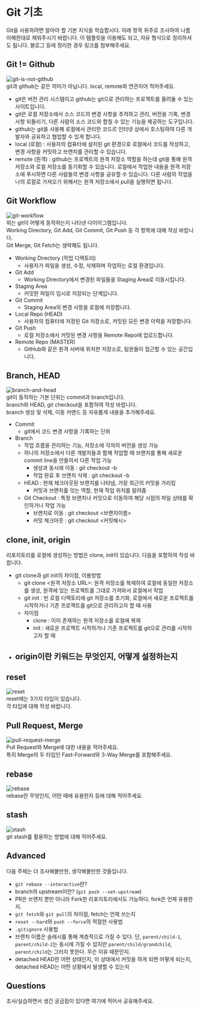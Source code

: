 # Git 기초

Git을 사용하려면 알아야 할 기본 지식을 학습합시다. 아래 항목 위주로 조사하여 나름 이해한대로 채워주시기 바랍니다. 이 템플릿을 이용해도 되고, 자유 형식으로 정리하셔도 됩니다. 블로그 등에 정리한 경우 링크를 첨부해주세요.

## Git != Github

![git-is-not-github](https://user-images.githubusercontent.com/51331195/160232512-3d6686ca-4ae3-4f11-a8d7-c893c0a7526a.png)  
git과 github는 같은 의미가 아닙니다.
local, remote와 연관지어 적어주세요.

- git은 버전 관리 시스템이고 github는 git으로 관리하는 프로젝트를 올려둘 수 있는 사이트입니다.
- git은 로컬 저장소에서 소스 코드의 변경 사항을 추적하고 관리, 버전을 기록, 변경 사항 되돌리기, 다른 사람의 소스 코드와 합칠 수 있는 기능을 제공하는 도구입니다.
- github는 git을 사용해 로컬에서 관리한 코드르 인터넷 상에서 호스팅하여 다른 개발자와 공유하고 협업할 수 있게 합니다.
- local (로컬) : 사용자의 컴퓨터에 설치된 git 환경으로 로컬에서 코드를 작성하고, 변경 사항을 커밋하고 브랜치를 관리할 수 있습니다.
- remote (원격) : github는 프로젝트의 원격 저장소 역할을 하는데 git을 통해 원격 저장소와 로컬 저장소를 동기화할 수 있습니다. 로컬에서 작업한 내용을 원격 저장소에 푸시하면 다른 사람들의 변경 사항을 공유할 수 있습니다. 다른 사람의 작업을 나의 로컬로 가져오기 위해서는 원격 저장소에서 pull을 실행하면 됩니다.

## Git Workflow

![git-workflow](https://cdn-media-1.freecodecamp.org/images/1*iL2J8k4ygQlg3xriKGimbQ.png)  
위는 git이 어떻게 동작하는지 나타낸 다이어그램입니다.  
Working Directory, Git Add, Git Commit, Git Push 등 각 항목에 대해 작성 바랍니다.  
Git Merge, Git Fetch는 생략해도 됩니다.

- Working Directory (작업 디렉토리)
  - 사용자가 파일을 생성, 수정, 삭제하며 작업하는 로컬 환경입니다.
- Git Add
  - Working Directory에서 변경된 파일들을 Staging Area로 이동시킵니다.
- Staging Area
  - 커밋한 파일이 임시로 저장되는 단계입니다.
- Git Commit
  - Staging Area의 변경 사항을 로컬에 저장합니다.
- Local Repo (HEAD)
  - 사용자의 컴퓨터에 저장된 Git 저장소로, 커밋된 모든 변경 이력을 저장합니다.
- Git Push
  - 로컬 저장소에서 커밋된 변경 사항을 Remote Repo에 업로드합니다.
- Remote Repo (MASTER)
  - GitHub와 같은 원격 서버에 위치한 저장소로, 팀원들이 접근할 수 있는 공간입니다.

## Branch, HEAD

![branch-and-head](https://ihatetomatoes.net/wp-content/uploads/2020/04/07-head-pointer.png)  
git이 동작하는 기본 단위는 commit과 branch입니다.  
branch와 HEAD, git checkout을 포함하여 작성 바랍니다.  
branch 생성 및 삭제, 이동 커맨드 등 자유롭게 내용을 추가해주세요.

- Commit
  - git에서 코드 변경 사항을 기록하는 단위
- Branch
  - 작업 흐름을 관리하는 기능, 저장소에 각자의 버전을 생성 가능
  - 하나의 저장소에서 다른 개발자들과 함께 작업할 때 브랜치를 통해 새로운 commit line을 만들어서 다른 작업 가능
    - 생성과 동시에 이동 : git checkout -b <new-branch>
    - 작업 완료 후 브랜치 삭제 : git checkout -b <new-branch>
  - HEAD : 현재 체크아웃된 브랜치를 나타냄, 가장 최근의 커밋을 가리킴
    - 커밋과 브랜치를 잇는 역할, 현재 작업 위치를 알려줌
  - Git Checkout : 특정 브랜치나 커밋으로 이동하여 해당 시점의 파일 상태를 확인하거나 작업 가능
    - 브랜치로 이동 : git checkout <브랜치이름>
    - 커밋 체크아웃 : git checkout <커밋해시>

## clone, init, origin

리포지토리를 로컬에 생성하는 방법은 clone, init이 있습니다. 다음을 포함하여 작성 바랍니다.

- git clone과 git init의 차이점, 이용방법
  - git clone <원격 저장소 URL>: 원격 저장소를 복제하여 로컬에 동일한 저장소를 생성, 원격에 있는 프로젝트를 그대로 가져와서 로컬에서 작업
  - git init : 빈 로컬 디렉토리에 git 저장소를 초기화, 로컬에서 새로운 프로젝트를 시작하거나 기존 프로젝트를 git으로 관리하고자 할 때 사용
  - 차이점
    - clone : 이미 존재하는 원격 저장소를 로컬에 복제
    - init : 새로운 프로젝트 시작하거나 기존 프로젝트를 git으로 관리를 시작하고자 할 때
- origin이란 키워드는 무엇인지, 어떻게 설정하는지
  -

## reset

![reset](https://user-images.githubusercontent.com/51331195/160235594-8836570b-e8bf-484a-bb92-b2bd6d873066.png)  
reset에는 3가지 타입이 있습니다.  
각 타입에 대해 작성 바랍니다.

## Pull Request, Merge

![pull-request-merge](https://atlassianblog.wpengine.com/wp-content/uploads/bitbucket411-blog-1200x-branches2.png)  
Pull Request와 Merge에 대한 내용을 적어주세요.  
특히 Merge의 두 타입인 Fast-Forward와 3-Way Merge를 포함해주세요.

## rebase

![rebase](https://user-images.githubusercontent.com/51331195/160234052-7fe70f85-5906-4474-b809-782adae92b3c.png)  
rebase란 무엇인지, 어떤 때에 유용한지 등에 대해 적어주세요.

## stash

![stash](https://d8it4huxumps7.cloudfront.net/bites/wp-content/banners/2023/4/642a663eaff96_git_stash.png)  
git stash를 활용하는 방법에 대해 적어주세요.

## Advanced

다음 주제는 더 조사해볼만한, 생각해볼만한 것들입니다.

- `git rebase --interactive`란?
- branch의 upstream이란? (`git push --set-upstream`)
- PR은 브랜치 뿐만 아니라 Fork한 리포지토리에서도 가능하다. fork은 언제 유용한지.
- `git fetch`와 `git pull`의 차이점, fetch는 언제 쓰는지
- `reset --hard`와 `push --force`의 적절한 사용법
- `.gitignore` 사용법
- 브랜치 이름은 슬래시를 통해 계층적으로 가질 수 있다. 단, `parent/child-1`, `parent/child-2`는 동시에 가질 수 있지만 `parent/child/grandchild`, `parent/child`는 그러지 못한다. 무슨 이유 때문인지.
- detached HEAD란 어떤 상태인지, 이 상태에서 커밋을 하게 되면 어떻게 되는지, detached HEAD는 어떤 상황에서 발생할 수 있는지

## Questions

조사/실습하면서 생긴 궁금점이 있다면 여기에 적어서 공유해주세요.
